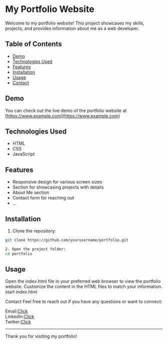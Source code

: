 # My Portfolio Website

Welcome to my portfolio website! This project showcases my skills, projects, and provides information about me as a web developer.

## Table of Contents

- [Demo](#demo)
- [Technologies Used](#technologies-used)
- [Features](#features)
- [Installation](#installation)
- [Usage](#usage)
- [Contact](#contact)

## Demo

You can check out the live demo of the portfolio website at [https://www.example.com](https://www.example.com)

## Technologies Used

- HTML
- CSS
- JavaScript

## Features

- Responsive design for various screen sizes
- Section for showcasing projects with details
- About Me section
- Contact form for reaching out
- ...

## Installation

1. Clone the repository:

```bash
git clone https://github.com/yourusername/portfolio.git

2. Open the project folder:
cd portfolio

```
## Usage
Open the index.html file in your preferred web browser to view the portfolio website. Customize the content in the HTML files to match your information.
start index.html

Contact
Feel free to reach out if you have any questions or want to connect:

Email:[Click](unikwebtech@gmail.com)
<br/>
LinkedIn:[Click](https://www.linkedin.com)
<br/>
Twitter:[Click](https://x)

<hr/>
Thank you for visiting my portfolio!
